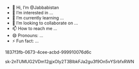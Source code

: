 - 👋 Hi, I’m @Jabbabistan
- 👀 I’m interested in ...
- 🌱 I’m currently learning ...
- 💞️ I’m looking to collaborate on ...
- 📫 How to reach me ...
- 😄 Pronouns: ...
- ⚡ Fun fact: ...

<!---
Jabbabistan/Jabbabistan is a ✨ special ✨ repository because its `README.md` (this file) appears on your GitHub profile.
You can click the Preview link to take a look at your changes.
--->1837f3fb-0673-4cee-acbd-999910076d6c


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
